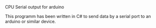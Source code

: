 CPU Serial output for arduino

This programm has been written in C# to send data by a serial port to an arduino or similar device.
